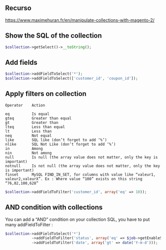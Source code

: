 ## Recurso

https://www.maximehuran.fr/en/manipulate-collections-with-magento-2/

## Show the SQL of the collection
```php
$collection->getSelect()->__toString();
```

## Add fields
```php 
$collection->addFieldToSelect('*');
$collection->addFieldToSelect(['customer_id', 'coupon_id']);
```

## Apply filters on collection

```
Operator 	Action

eq 	        Is equal
gteq 	    Greater than equal
gt 	        Greater than
lteq 	    Less than equal
lt 	        Less than
neq 	    Not equal
like 	    SQL like (don’t forget to add ‘%’)
nlike 	    SQL Not Like (don’t forget to add ‘%’)
in 	        Among
nin 	    Not among
null 	    Is null (the array value does not matter, only the key is important)
notnull 	Is not null (the array value does not matter, only the key is important)
finset 	    MySQL FIND_IN_SET, for columns with value like “valeur1,    valeur2,valeurX”. Ex : Where value “100” exists on this string “76,82,100,628”
```


```php
$collection->addFieldToFilter('customer_id', array('eq' => 10));
```

## AND condition with collections

You can add a “AND” condition on your collection SQL, you have to put many addFieldToFilter : 

```php
$collection->addFieldToSelect('*')
            ->addFieldToFilter('status', array('eq' => $job->getEnableStatus()))
            ->addFieldToFilter('date', array('gt' => date('Y-m-d')));
```